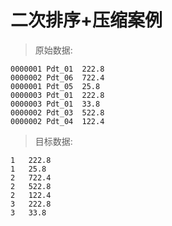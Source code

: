 # 二次排序+压缩案例
> 原始数据:
```
0000001	Pdt_01	222.8
0000002	Pdt_06	722.4
0000001	Pdt_05	25.8
0000003	Pdt_01	222.8
0000003	Pdt_01	33.8
0000002	Pdt_03	522.8
0000002	Pdt_04	122.4
```
> 目标数据:
```
1	222.8
1	25.8
2	722.4
2	522.8
2	122.4
3	222.8
3	33.8
```
